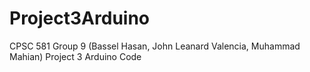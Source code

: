# Project3Arduino
CPSC 581 Group 9 (Bassel Hasan, John Leanard Valencia, Muhammad Mahian) Project 3 Arduino Code
